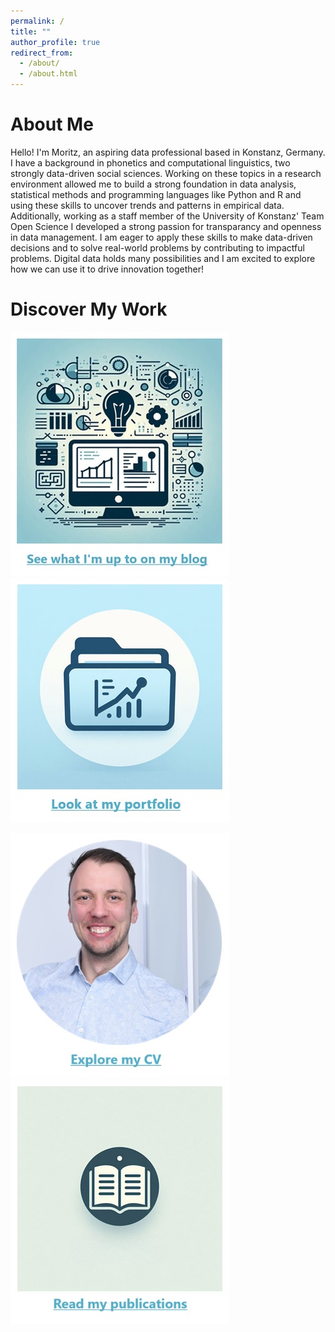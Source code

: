 ```yaml
---
permalink: /
title: ""
author_profile: true
redirect_from: 
  - /about/
  - /about.html
---
```


# About Me
Hello! I'm Moritz, an aspiring data professional based in Konstanz, Germany. I have a background in phonetics and computational linguistics, two strongly data-driven social sciences. Working on these topics in a research environment allowed me to build a strong foundation in data analysis, statistical methods and programming languages like Python and R and using these skills to uncover trends and patterns in empirical data. Additionally, working as a staff member of the University of Konstanz' Team Open Science I developed a strong passion for transparancy and openness in data management. I am eager to apply these skills to make data-driven decisions and to solve real-world problems by contributing to impactful problems. Digital data holds many possibilities and I am excited to explore how we can use it to drive innovation together!

# Discover My Work
[![Blog](/images/blog_caption.jpg)](https://moejakob.github.io/blog/)&nbsp; &nbsp; &nbsp; &nbsp; &nbsp; &nbsp;[![Portfolio](/images/portfolio_caption.jpg)](https://moejakob.github.io/portfolio/)

[![CV](/images/cv_caption.jpg)](https://moejakob.github.io/files/JakobM_CV.pdf)&nbsp; &nbsp; &nbsp; &nbsp; &nbsp; &nbsp;[![Publications](/images/publications_caption.jpg)](https://moejakob.github.io/publications/)
